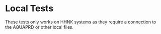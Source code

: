 # Local Tests

These tests only works on HHNK systems as they require a connection to the AQUAPRD or
other local files.
